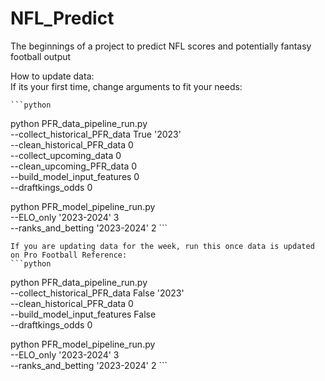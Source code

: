 # NFL_Predict
The beginnings of a project to predict NFL scores and potentially fantasy football output  


How to update data:  
    If its your first time, change arguments to fit your needs:  
    
    ```python  
python PFR_data_pipeline_run.py \
        --collect_historical_PFR_data True '2023' \
        --clean_historical_PFR_data 0 \
        --collect_upcoming_data 0 \
        --clean_upcoming_PFR_data 0  \
        --build_model_input_features 0  \
        --draftkings_odds 0 

python PFR_model_pipeline_run.py \
    --ELO_only '2023-2024' 3 \
    --ranks_and_betting '2023-2024' 2
    ```  
        
    If you are updating data for the week, run this once data is updated on Pro Football Reference:  
    ```python  
python PFR_data_pipeline_run.py \
            --collect_historical_PFR_data False '2023' \
            --clean_historical_PFR_data 0 \
            --build_model_input_features False  \
            --draftkings_odds 0

python PFR_model_pipeline_run.py \
    --ELO_only '2023-2024' 3 \
    --ranks_and_betting '2023-2024' 2
    ```  

        

